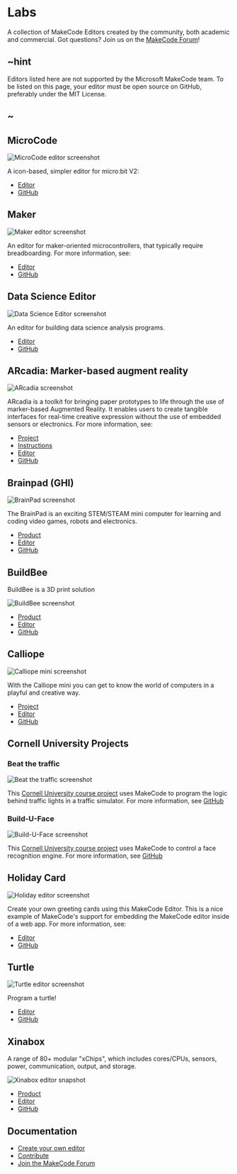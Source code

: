 # Labs

A collection of MakeCode Editors created by the community, both academic and commercial. Got questions? Join us on the [MakeCode Forum](http://forum.makecode.com/)!

## ~hint

Editors listed here are not supported by the Microsoft MakeCode team.
To be listed on this page, your editor must be open source on GitHub,
preferably under the MIT License. 

## ~

## MicroCode

![MicroCode editor screenshot](/static/targets/microcode/screenshot.png)

A icon-based, simpler editor for micro:bit V2:

- [Editor](https://aka.ms/m9)
- [GitHub](https://github.com/microsoft/microcode)

## Maker

![Maker editor screenshot](/static/targets/maker/screenshot.png)

An editor for maker-oriented microcontrollers, that typically require breadboarding. For 
more information, see:

- [Editor](https://maker.makecode.com)
- [GitHub](https://github.com/microsoft/pxt-maker)

## Data Science Editor

![Data Science Editor screenshot](/static/targets/ds/screenshot.png)

An editor for building data science analysis programs.

- [Editor](https://aka.ms/ds)
- [GitHub](https://github.com/microsoft/jacdac-docs)

## ARcadia: Marker-based augment reality

![ARcadia screenshot](/static/targets/ar/screenshot.png)

ARcadia is a toolkit for bringing paper prototypes to life through the use of marker-based Augmented Reality. It enables users to create tangible interfaces for real-time creative expression without the use of embedded sensors or electronics. For more information, see:

- [Project](http://www.playfulcomputation.group/arcadia.html)
- [Instructions](https://laboratoryforplayfulcomputation.github.io/arcadia/docs/about.html)
- [Editor](https://laboratoryforplayfulcomputation.github.io/arcadia/)
- [GitHub](https://github.com/LaboratoryForPlayfulComputation/arcadia)

## Brainpad (GHI)

![BrainPad screenshot](/static/targets/brainpad/brainpad.png)

The BrainPad is an exciting STEM/STEAM mini computer for learning and coding video games, robots and electronics.

- [Product](https://www.brainpad.com/)
- [Editor](https://makecode.brainpad.com/)
- [GitHub](https://github.com/microsoft/pxt-brainpad)

## BuildBee

BuildBee is a 3D print solution

![BuildBee screenshot](/static/targets/buildbee/buildbee.PNG)

- [Product](https://buildbee.com/)
- [Editor](https://makecode.buildbee.com/)
- [GitHub](https://github.com/Buildbee/makecode)

## Calliope

![Calliope mini screenshot](/static/targets/calliope/calliopeEditor.PNG)

With the Calliope mini you can get to know the world of computers in a playful and creative way.

- [Project](https://calliope.cc/)
- [Editor](https://makecode.calliope.cc/)
- [GitHub](https://github.com/microsoft/pxt-calliope)

## Cornell University Projects

### Beat the traffic

![Beat the traffic screenshot](/static/targets/corafic/screenshot.png)

This [Cornell University course project](https://makecode.com/courses/cornellMPS2017)
uses MakeCode to program the logic behind traffic lights in a traffic simulator. For 
more information, see [GitHub](https://github.com/liolop/Coraffic)

### Build-U-Face

![Build-U-Face screenshot](/static/targets/builduface/screenshot.PNG)

This [Cornell University course project](https://makecode.com/courses/cornellMPS2017)
uses MakeCode to control a face recognition engine. For 
more information, see [GitHub](https://github.com/JCSPEC/BuildUFace)

## Holiday Card

![Holiday editor screenshot](/static/targets/holiday/screenshot.png)

Create your own greeting cards using this MakeCode Editor. This is a nice example of
MakeCode's support for embedding the MakeCode editor inside of a web app. For more information, see:

- [Editor](https://samelhusseini.github.io/pxt-holidays/controller.html)
- [GitHub](https://github.com/samelhusseini/pxt-holidays)

## Turtle

![Turtle editor screenshot](/static/targets/turtle/snapshot.png)

Program a turtle!

- [Editor](https://hwestphal.github.io/pxt-turtle/)
- [GitHub](https://github.com/hwestphal/pxt-turtle)

## Xinabox

A range of 80+ modular "xChips", which includes cores/CPUs, sensors, power, communication, output, and storage.

![Xinabox editor snapshot](/static/targets/xinabox/xinabox.PNG)

- [Product](https://xinabox.cc)
- [Editor](https://makecode.xinabox.cc/)
- [GitHub](https://github.com/xinabox/pxt-xinabox)

## Documentation

* [Create your own editor](/target-creation)
* [Contribute](https://github.com/microsoft/pxt)
* [Join the MakeCode Forum](http://forum.makecode.com/)
